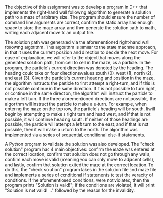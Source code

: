 The objective of this assignment was to develop a program in C++ that implements the right-hand wall following
algorithm to generate a solution path to a maze of arbitrary size. The program should ensure the number of command
line arguments are correct, confirm the static array has enough space to store the maze array, and then generate the
solution path to math, writing each adjacent move to an output file.

The solution path was generated via the aforementioned right-hand wall following algorithm. This algorithm is similar
to the state machine approach, in that it uses the current position and direction to decide the next move. For ease of
explanation, we will refer to the object that moves along the generated solution path, from cell to cell in the maze,
as a particle. In the program, the particle's current direction was denoted by the heading. The heading could take on
four directions/values:south (0), west (1), north (2), and east (3). Given the particle's current heading and position
in the maze, the algorithm instructs the particle to first attempt a right-turn, and if this is not possible continue in
the same direction. If it is not possible to turn right, or continue in the same direction, the algorithm will instruct
the particle to make a left turn. If the three aforementioned directions are not possible, the algorithm will instruct
the particle to make a u-turn. For example, when entering the maze on the top row, the particle's heading will be south.
Itwill begin by attempting to make a right turn and head west, and if that is not possible, it will continue heading
south. If neither of those headings are possible, the particle will attempt a left turn to the east, and if that is not
possible, then it will make a u-turn to the north. The algorithm was implemented via a series of sequential, conditional
else-if statements.

A Python program to validate the solution was also developed. The "check solution" program had 4 main objectives:
confirm the maze was entered at the correct location, confirm that solution does not go through any walls,
confirm each move is valid (meaning you can only move to adjacent cells), and lastly, confirm that solution exited the
maze at the correct location. To do this, the "check solution" program takes in the solution file and maze file and
implements a series of conditional if statements to test the veracity of conditions. If the aforementioned conditions,
were not violated, then the program prints "Solution is valid!"; if the conditions are violated, it will print
"Solution is not valid! ..." followed by the reason for the invalidity.